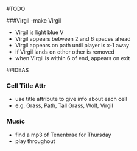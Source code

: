 #TODO

###Virgil
-make Virgil
- Virgil is light blue V
- Virgil appears between 2 and 6 spaces ahead
- Virgil appears on path until player is x-1 away
- if Virgil lands on other other is removed
- when Virgil is within 6 of end, appears on exit

##IDEAS

### Cell Title Attr
- use title attribute to give info about each cell
- e.g. Grass, Path, Tall Grass, Wolf, Virgil

### Music
- find a mp3 of Tenenbrae for Thursday
- play throughout